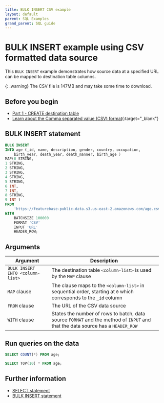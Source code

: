 ```yaml
---
title: BULK INSERT CSV example
layout: default
parent: SQL Examples
grand_parent: SQL guide
---
```


# BULK INSERT example using CSV formatted data source

This `BULK INSERT` example demonstrates how source data at a specified URL can be mapped to destination table columns.

{: .warning}
The CSV file is 147MB and may take some time to download.

## Before you begin

* [Part 1 - CREATE destination table](/docs/sql-guide/examples/insert-bulk-csv/sql-eg-create-table-age)
* [Learn about the Comma separated value (CSV) format](https://www.rfc-editor.org/rfc/rfc4180){:target="_blank"}

## BULK INSERT statement

```sql
BULK INSERT
INTO age (_id, name, description, gender, country, occupation,
    birth_year, death_year, death_manner, birth_age )
MAP(0 STRING,
1 STRING,
2 STRING,
3 STRING,
4 STRING,
5 STRING,
6 INT,
7 INT,
8 STRING,
9 INT )
FROM
    'https://featurebase-public-data.s3.us-east-2.amazonaws.com/age.csv'
WITH
    BATCHSIZE 100000
    FORMAT 'CSV'
    INPUT 'URL'
    HEADER_ROW;

```

## Arguments

| Argument | Description |
|---|---|
| `BULK INSERT INTO <column-list>` | The destination table `<column-list>` is used by the `MAP` clause |
| `MAP` clause | The clause maps to the `<column-list>` in sequential order, starting at `0` which corresponds to the `_id` column |
| `FROM` clause | The URL of the CSV data source |
| `WITH` clause | States the number of rows to batch, data source `FORMAT` and the method of `INPUT` and that the data source has a `HEADER_ROW` |

## Run queries on the data

```sql
SELECT COUNT(*) FROM age;
```
```sql
SELECT TOP(10) * FROM age;
```

## Further information

* [SELECT statement](/docs/sql-guide/statements/statement-select)
* [BULK INSERT statement](/docs/sql-guide/statements/statement-insert-bulk)
